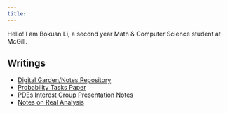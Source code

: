 ```yaml
---
title: 
---
```


Hello! I am Bokuan Li, a second year Math & Computer Science student at McGill. 

## Writings

- [Digital Garden/Notes Repository](https://garden.jerrylicious.me)
- [Probability Tasks Paper](Tasks.pdf)
- [PDEs Interest Group Presentation Notes](PDEs.pdf)
- [Notes on Real Analysis](analysis-notes.pdf)
